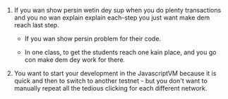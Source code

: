 1. If you wan show persin wetin dey sup when you do plenty transactions and you no wan explain explain each-step you just want make dem reach last step.

    - If you wan show persin problem for their code.

    - In one class, to get the students reach one kain place, and you go con make dem dey work for there.

2. You want to start your development in the JavascriptVM because it is quick and then to switch to another testnet - but you don't want to manually repeat all the tedious clicking for each different network.